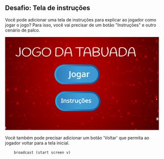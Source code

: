 ## Desafio: Tela de instruções

Você pode adicionar uma tela de instruções para explicar ao jogador como jogar o jogo? Para isso, você vai precisar de um botão "Instruções" e outro cenário de palco.

![screenshot](images/brain-instructions.png)

Você também pode precisar adicionar um botão 'Voltar' que permita ao jogador voltar para a tela inicial.

```blocks3
    broadcast (start screen v)
```